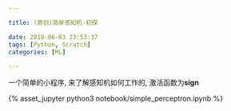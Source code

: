 ```yaml
---

title: (原创)简单感知机-初探

date: 2019-06-03 23:53:37
tags: [Python, Scratch]
categories: [ML]

---
```


一个简单的小程序, 来了解感知机如何工作的, 激活函数为**sign**

<!-- more -->

{% asset_jupyter python3 notebook/simple_perceptron.ipynb %}


